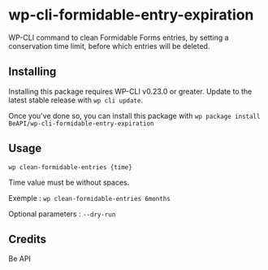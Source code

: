 
# wp-cli-formidable-entry-expiration

WP-CLI command to clean Formidable Forms entries, by setting a conservation time limit, before which entries will be deleted.

## Installing

Installing this package requires WP-CLI v0.23.0 or greater. Update to the latest stable release with `wp cli update`.

Once you've done so, you can install this package with `wp package install BeAPI/wp-cli-formidable-entry-expiration`

## Usage

`wp clean-formidable-entries {time}`

Time value must be without spaces.

Exemple :
`wp clean-formidable-entries 6months`

Optional parameters :
`--dry-run`

## Credits

Be API
